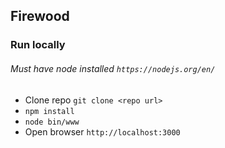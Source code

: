 ## Firewood

### Run locally
###### Must have node installed `https://nodejs.org/en/`

  - Clone repo `git clone <repo url>`
  - `npm install`
  - `node bin/www` 
  - Open browser `http://localhost:3000`